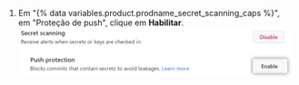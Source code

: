 1. Em "{% data variables.product.prodname_secret_scanning_caps %}", em "Proteção de push", clique em **Habilitar**. ![Captura de tela que mostra como habilitar a proteção push para {% data variables.product.prodname_secret_scanning %} para um repositório](/assets/images/help/repository/secret-scanning-enable-push-protection.png)